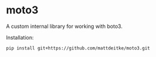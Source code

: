 # moto3

A custom internal library for working with boto3.

Installation:

```bash
pip install git+https://github.com/mattdeitke/moto3.git
```
